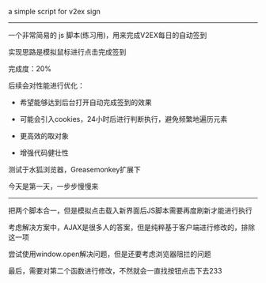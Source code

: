 a simple script for v2ex sign

***
一个非常简易的 js 脚本(练习用)，用来完成V2EX每日的自动签到

实现思路是模拟鼠标进行点击完成签到

完成度：20%

后续会对性能进行优化：

* 希望能够达到后台打开自动完成签到的效果

* 可能会引入cookies，24小时后进行判断执行，避免频繁地遍历元素

* 更高效的取对象

* 增强代码健壮性

测试于水狐浏览器，Greasemonkey扩展下

今天是第一天，一步步慢慢来

***

把两个脚本合一，但是模拟点击载入新界面后JS脚本需要再度刷新才能进行执行

考虑解决方案中，AJAX是很多人的答案，但是纯粹基于客户端进行修改的，排除这一项

尝试使用window.open解决问题，但是还要考虑浏览器阻拦的问题

最后，需要对第二个函数进行修改，不然就会一直找按钮点击下去233
